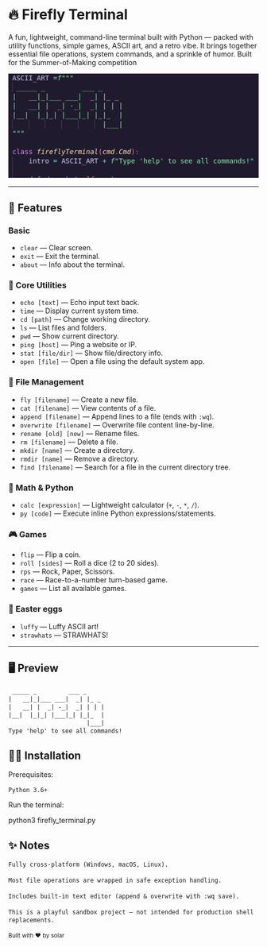 # 🔥 Firefly Terminal

A fun, lightweight, command-line terminal built with Python — packed with utility functions, simple games, ASCII art, and a retro vibe. It brings together essential file operations, system commands, and a sprinkle of humor.
Built for the Summer-of-Making competition

![ASCII Logo](termi.png)

---

## 🚀 Features

### Basic
- `clear` — Clear screen.
- `exit` — Exit the terminal.
- `about` — Info about the terminal.

### 🧰 Core Utilities
- `echo [text]` — Echo input text back.
- `time` — Display current system time.
- `cd [path]` — Change working directory.
- `ls` — List files and folders.
- `pwd` — Show current directory.
- `ping [host]` — Ping a website or IP.
- `stat [file/dir]` — Show file/directory info.
- `open [file]` — Open a file using the default system app.

### 📁 File Management
- `fly [filename]` — Create a new file.
- `cat [filename]` — View contents of a file.
- `append [filename]` — Append lines to a file (ends with `:wq`).
- `overwrite [filename]` — Overwrite file content line-by-line.
- `rename [old] [new]` — Rename files.
- `rm [filename]` — Delete a file.
- `mkdir [name]` — Create a directory.
- `rmdir [name]` — Remove a directory.
- `find [filename]` — Search for a file in the current directory tree.

### 🧮 Math & Python
- `calc [expression]` — Lightweight calculator (`+`, `-`, `*`, `/`).
- `py [code]` — Execute inline Python expressions/statements.

### 🎮 Games
- `flip` — Flip a coin.
- `roll [sides]` — Roll a dice (2 to 20 sides).
- `rps` — Rock, Paper, Scissors.
- `race` — Race-to-a-number turn-based game.
- `games` — List all available games.

### 🎨 Easter eggs
- `luffy` — Luffy ASCII art!
- `strawhats` — STRAWHATS!

---

## 🖥️ Preview

```shell
 _____ _         ___ _
|   __|_|___ ___|  _| |_ _
|   __| |  _| -_|  _| | | |
|__|  |_|_| |___|_| |_|_  |
                      |___|
Type 'help' to see all commands!

```

## 🧑‍💻 Installation
Prerequisites:

    Python 3.6+

Run the terminal:

python3 firefly_terminal.py

## ✨ Notes

    Fully cross-platform (Windows, macOS, Linux).

    Most file operations are wrapped in safe exception handling.

    Includes built-in text editor (append & overwrite with :wq save).

    This is a playful sandbox project — not intended for production shell replacements.

<sup> Built with ❤️ by solar <sup>
